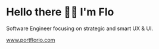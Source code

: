 # Hello there 🫰🏻  I'm Flo 

Software Engineer focusing on strategic and smart UX & UI. 

www.portflorio.com
